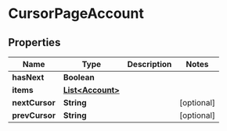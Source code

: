

# CursorPageAccount


## Properties

Name | Type | Description | Notes
------------ | ------------- | ------------- | -------------
**hasNext** | **Boolean** |  | 
**items** | [**List&lt;Account&gt;**](Account.md) |  | 
**nextCursor** | **String** |  |  [optional]
**prevCursor** | **String** |  |  [optional]



